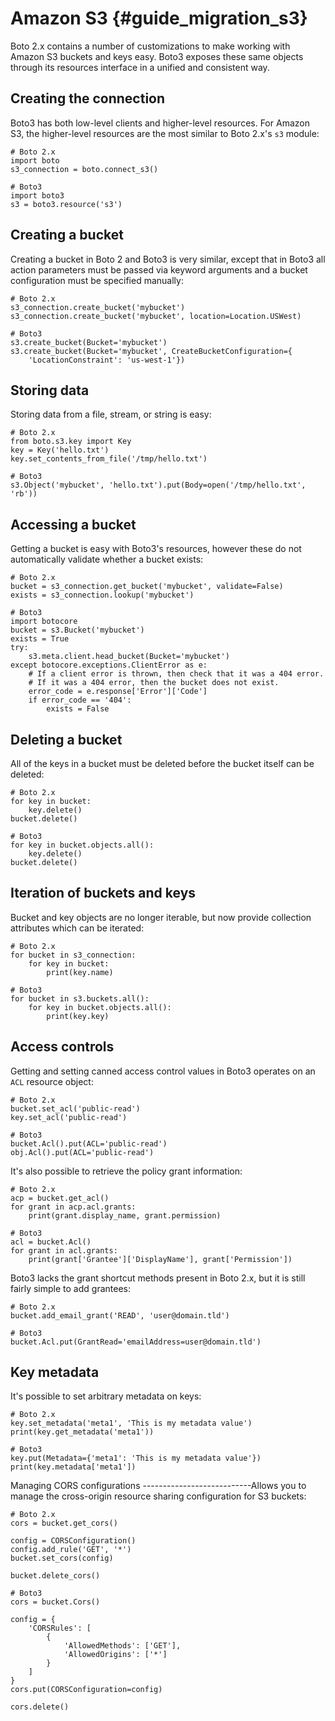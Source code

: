 # Amazon S3 {#guide_migration_s3}

Boto 2.x contains a number of customizations to make working with Amazon
S3 buckets and keys easy. Boto3 exposes these same objects through its
resources interface in a unified and consistent way.

## Creating the connection

Boto3 has both low-level clients and higher-level resources. For Amazon
S3, the higher-level resources are the most similar to Boto 2.x\'s `s3`
module:

    # Boto 2.x
    import boto
    s3_connection = boto.connect_s3()

    # Boto3
    import boto3
    s3 = boto3.resource('s3')

## Creating a bucket

Creating a bucket in Boto 2 and Boto3 is very similar, except that in
Boto3 all action parameters must be passed via keyword arguments and a
bucket configuration must be specified manually:

    # Boto 2.x
    s3_connection.create_bucket('mybucket')
    s3_connection.create_bucket('mybucket', location=Location.USWest)

    # Boto3
    s3.create_bucket(Bucket='mybucket')
    s3.create_bucket(Bucket='mybucket', CreateBucketConfiguration={
        'LocationConstraint': 'us-west-1'})

## Storing data

Storing data from a file, stream, or string is easy:

    # Boto 2.x
    from boto.s3.key import Key
    key = Key('hello.txt')
    key.set_contents_from_file('/tmp/hello.txt')

    # Boto3
    s3.Object('mybucket', 'hello.txt').put(Body=open('/tmp/hello.txt', 'rb'))

## Accessing a bucket

Getting a bucket is easy with Boto3\'s resources, however these do not
automatically validate whether a bucket exists:

    # Boto 2.x
    bucket = s3_connection.get_bucket('mybucket', validate=False)
    exists = s3_connection.lookup('mybucket')

    # Boto3
    import botocore
    bucket = s3.Bucket('mybucket')
    exists = True
    try:
        s3.meta.client.head_bucket(Bucket='mybucket')
    except botocore.exceptions.ClientError as e:
        # If a client error is thrown, then check that it was a 404 error.
        # If it was a 404 error, then the bucket does not exist.
        error_code = e.response['Error']['Code']
        if error_code == '404':
            exists = False

## Deleting a bucket

All of the keys in a bucket must be deleted before the bucket itself can
be deleted:

    # Boto 2.x
    for key in bucket:
        key.delete()
    bucket.delete()

    # Boto3
    for key in bucket.objects.all():
        key.delete()
    bucket.delete()

## Iteration of buckets and keys

Bucket and key objects are no longer iterable, but now provide
collection attributes which can be iterated:

    # Boto 2.x
    for bucket in s3_connection:
        for key in bucket:
            print(key.name)

    # Boto3
    for bucket in s3.buckets.all():
        for key in bucket.objects.all():
            print(key.key)

## Access controls

Getting and setting canned access control values in Boto3 operates on an
`ACL` resource object:

    # Boto 2.x
    bucket.set_acl('public-read')
    key.set_acl('public-read')

    # Boto3
    bucket.Acl().put(ACL='public-read')
    obj.Acl().put(ACL='public-read')

It\'s also possible to retrieve the policy grant information:

    # Boto 2.x
    acp = bucket.get_acl()
    for grant in acp.acl.grants:
        print(grant.display_name, grant.permission)

    # Boto3
    acl = bucket.Acl()
    for grant in acl.grants:
        print(grant['Grantee']['DisplayName'], grant['Permission'])

Boto3 lacks the grant shortcut methods present in Boto 2.x, but it is
still fairly simple to add grantees:

    # Boto 2.x
    bucket.add_email_grant('READ', 'user@domain.tld')

    # Boto3
    bucket.Acl.put(GrantRead='emailAddress=user@domain.tld')

## Key metadata

It\'s possible to set arbitrary metadata on keys:

    # Boto 2.x
    key.set_metadata('meta1', 'This is my metadata value')
    print(key.get_metadata('meta1'))

    # Boto3
    key.put(Metadata={'meta1': 'This is my metadata value'})
    print(key.metadata['meta1'])

Managing CORS configurations
\-\-\-\-\-\-\-\-\-\-\-\-\-\-\-\-\-\-\-\-\-\-\-\-\-\--Allows you to
manage the cross-origin resource sharing configuration for S3 buckets:

    # Boto 2.x
    cors = bucket.get_cors()

    config = CORSConfiguration()
    config.add_rule('GET', '*')
    bucket.set_cors(config)

    bucket.delete_cors()

    # Boto3
    cors = bucket.Cors()

    config = {
        'CORSRules': [
            {
                'AllowedMethods': ['GET'],
                'AllowedOrigins': ['*']
            }
        ]
    }
    cors.put(CORSConfiguration=config)

    cors.delete()

